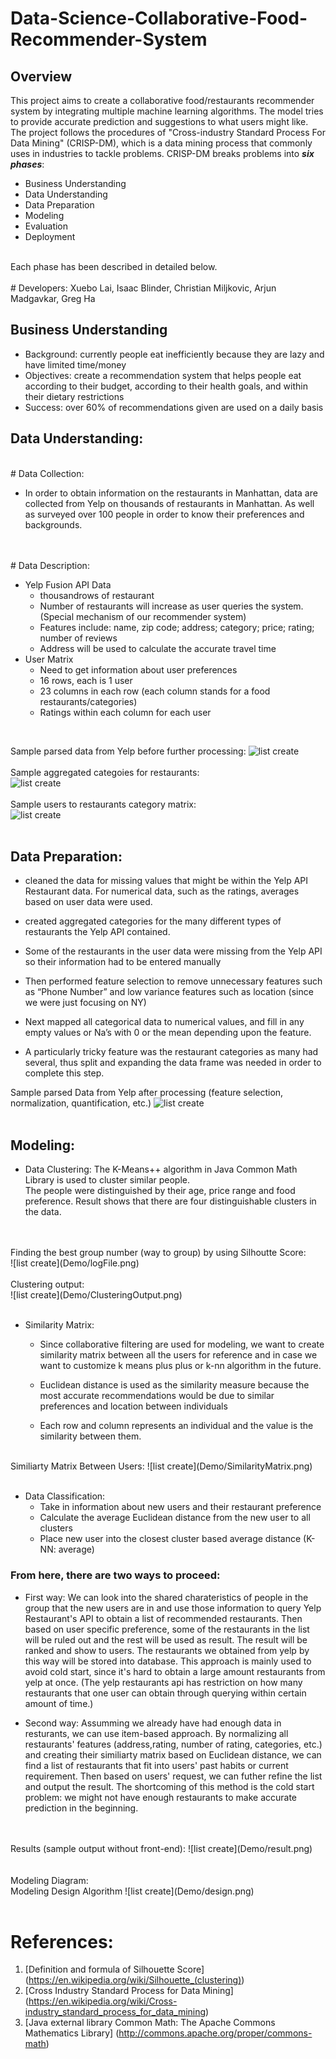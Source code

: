 # Data-Science-Collaborative-Food-Recommender-System

## Overview

This project aims to create a collaborative food/restaurants recommender system by integrating multiple machine learning algorithms. The model tries to provide accurate prediction and suggestions to what users might like. 
<br>
The project follows the procedures of "Cross-industry Standard Process For Data Mining" (CRISP-DM), which is a data mining process that commonly uses in industries to tackle problems. CRISP-DM breaks problems into ___six phases___: 
* Business Understanding
* Data Understanding
* Data Preparation
* Modeling
* Evaluation
* Deployment
<br>
Each phase has been described in detailed below.
<br>
<br>
# Developers:
Xuebo Lai, Isaac Blinder, Christian Miljkovic, Arjun Madgavkar, Greg Ha
<br>

## Business Understanding

* Background: currently people eat inefficiently because they are lazy and have limited time/money
* Objectives: create a recommendation system that helps people eat according to their budget, according to their health goals, and within their dietary restrictions
* Success: over 60% of recommendations given are used on a daily basis

## Data Understanding:
<br>
# Data Collection:

* In order to obtain information on the restaurants in Manhattan, data are collected from Yelp on thousands of restaurants in Manhattan. As well as surveyed over 100 people in order to know their preferences and backgrounds.

<br>
<br>
# Data Description:

* Yelp Fusion API Data
    * thousandrows of restaurant 
    * Number of restaurants will increase as user queries the system. (Special  mechanism of our recommender system)
    * Features include: name, zip code; address; category; price; rating; number of reviews 
    * Address will be used to calculate the accurate travel time
* User Matrix
    * Need to get information about user preferences
    * 16 rows, each is 1 user
    * 23 columns in each row (each column stands for a food restaurants/categories)
    * Ratings within each column for each user
<br>


Sample parsed data from Yelp before further processing:
![list create](Demo/beforeProcess.png)
<br>
<br>
Sample aggregated categoies for restaurants:
<br>
![list create](Demo/Aggregated.png)
<br>
<br>
Sample users to restaurants category matrix:
<br>
![list create](Demo/PToC.png)
<br>
<br>

## Data Preparation:
* cleaned the data for missing values that might be within the Yelp API Restaurant data. For numerical data, such as the ratings, averages based on user data were used. 

* created aggregated categories for the many different types of restaurants the Yelp API contained.

* Some of the restaurants in the user data were missing from the Yelp API so their information had to be entered manually

* Then performed feature selection to remove unnecessary features such as “Phone Number” and low variance features such as location (since we were just focusing on NY)

* Next mapped all categorical data to numerical values, and fill in any empty values or Na’s with 0 or the mean depending upon the feature.

* A particularly tricky feature was the restaurant categories as many had several, thus split and expanding the data frame was needed in order to complete this step.



Sample parsed Data from Yelp after processing (feature selection, normalization, quantification, etc.)
![list create](Demo/YelpClean.png)
<br>
<br>

## Modeling:

* Data Clustering:
The K-Means++ algorithm in Java Common Math Library is used to cluster similar people.  
The people were distinguished by their age, price range and food preference.
Result shows that there are four distinguishable clusters in the data.
<br>
<br>
Finding the best group number (way to group) by using Silhoutte Score:
<br>
![list create](Demo/logFile.png)
<br>
<br>
Clustering output:
<br>
![list create](Demo/ClusteringOutput.png)
<br>
<br>

* Similarity Matrix:
    * Since collaborative filtering are used for modeling, we want to create similarity matrix between all the users for reference and in case we want to customize k means plus plus or k-nn algorithm in the future. 

    * Euclidean distance is used as the similarity measure because the most accurate recommendations would be due to similar preferences and location between individuals

    * Each row and column represents an individual and the value is the similarity between them.

<br>
Similiarty Matrix Between Users:
![list create](Demo/SimilarityMatrix.png)
<br>
<br>

* Data Classification:
    * Take in information about new users and their restaurant preference
    * Calculate the average Euclidean distance from the new user to all clusters
    * Place new user into the closest cluster based average distance (K-NN: average)

### From here, there are two ways to proceed:

* First way: We can look into the shared charateristics of people in the group that the new users are in and use those information to query Yelp Restaurant's API to obtain a list of recommended restaurants. Then based on user specific preference, some of the restaurants in the list will be ruled out and the rest will be used as result. The result will be ranked and show to users. The restaurants we obtained from yelp by this way will be stored into database. This approach is mainly used to avoid cold start, since it's hard to obtain a large amount restaurants from yelp at once. (The yelp restaurants api has restriction on how many restaurants that one user can obtain through querying within certain amount of time.)

* Second way: Assumming we already have had enough data in resturants, we can use item-based approach. By normalizing all restaurants' features (address,rating, number of rating, categories, etc.) and creating their similiarty matrix based on Euclidean distance, we can find a list of restaurants that fit into users' past habits or current requirement. Then based on users' request, we can futher refine the list and output the result. The shortcoming of this method is the cold start problem: we might not have enough restaurants to make accurate prediction in the beginning.


<br>
<br>
Results (sample output without front-end):
![list create](Demo/result.png)
<br>
<br>

<br>
Modeling Diagram:

<br>
Modeling Design Algorithm
![list create](Demo/design.png)
<br>
<br>

# References:


1. [Definition and formula of Silhouette Score] (https://en.wikipedia.org/wiki/Silhouette_(clustering))
2. [Cross Industry Standard Process for Data Mining] (https://en.wikipedia.org/wiki/Cross-industry_standard_process_for_data_mining)
3. [Java external library Common Math: The Apache Commons Mathematics Library] (http://commons.apache.org/proper/commons-math)















